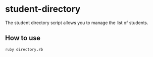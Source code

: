 # student-directory

The student directory script allows you to manage the list of students.

## How to use

```shell
ruby directory.rb
```